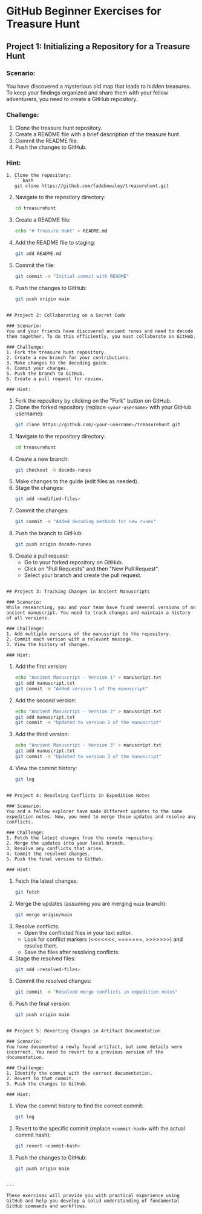 # GitHub Beginner Exercises for Treasure Hunt

## Project 1: Initializing a Repository for a Treasure Hunt

### Scenario:
You have discovered a mysterious old map that leads to hidden treasures. To keep your findings organized and share them with your fellow adventurers, you need to create a GitHub repository.

### Challenge:
1. Clone the treasure hunt repository.
2. Create a README file with a brief description of the treasure hunt.
3. Commit the README file.
4. Push the changes to GitHub.

### Hint:
```
1. Clone the repository:
   ```bash
   git clone https://github.com/fadebowaley/treasurehunt.git
   ```
2. Navigate to the repository directory:
   ```bash
   cd treasurehunt
   ```
3. Create a README file:
   ```bash
   echo "# Treasure Hunt" > README.md
   ```
4. Add the README file to staging:
   ```bash
   git add README.md
   ```
5. Commit the file:
   ```bash
   git commit -m "Initial commit with README"
   ```
6. Push the changes to GitHub:
   ```bash
   git push origin main
   ```
```

## Project 2: Collaborating on a Secret Code

### Scenario:
You and your friends have discovered ancient runes and need to decode them together. To do this efficiently, you must collaborate on GitHub.

### Challenge:
1. Fork the treasure hunt repository.
2. Create a new branch for your contributions.
3. Make changes to the decoding guide.
4. Commit your changes.
5. Push the branch to GitHub.
6. Create a pull request for review.

### Hint:
```
1. Fork the repository by clicking on the "Fork" button on GitHub.
2. Clone the forked repository (replace `<your-username>` with your GitHub username):
   ```bash
   git clone https://github.com/<your-username>/treasurehunt.git
   ```
3. Navigate to the repository directory:
   ```bash
   cd treasurehunt
   ```
4. Create a new branch:
   ```bash
   git checkout -b decode-runes
   ```
5. Make changes to the guide (edit files as needed).
6. Stage the changes:
   ```bash
   git add <modified-files>
   ```
7. Commit the changes:
   ```bash
   git commit -m "Added decoding methods for new runes"
   ```
8. Push the branch to GitHub:
   ```bash
   git push origin decode-runes
   ```
9. Create a pull request:
   - Go to your forked repository on GitHub.
   - Click on "Pull Requests" and then "New Pull Request".
   - Select your branch and create the pull request.
```

## Project 3: Tracking Changes in Ancient Manuscripts

### Scenario:
While researching, you and your team have found several versions of an ancient manuscript. You need to track changes and maintain a history of all versions.

### Challenge:
1. Add multiple versions of the manuscript to the repository.
2. Commit each version with a relevant message.
3. View the history of changes.

### Hint:
```
1. Add the first version:
   ```bash
   echo "Ancient Manuscript - Version 1" > manuscript.txt
   git add manuscript.txt
   git commit -m "Added version 1 of the manuscript"
   ```
2. Add the second version:
   ```bash
   echo "Ancient Manuscript - Version 2" > manuscript.txt
   git add manuscript.txt
   git commit -m "Updated to version 2 of the manuscript"
   ```
3. Add the third version:
   ```bash
   echo "Ancient Manuscript - Version 3" > manuscript.txt
   git add manuscript.txt
   git commit -m "Updated to version 3 of the manuscript"
   ```
4. View the commit history:
   ```bash
   git log
   ```
```

## Project 4: Resolving Conflicts in Expedition Notes

### Scenario:
You and a fellow explorer have made different updates to the same expedition notes. Now, you need to merge these updates and resolve any conflicts.

### Challenge:
1. Fetch the latest changes from the remote repository.
2. Merge the updates into your local branch.
3. Resolve any conflicts that arise.
4. Commit the resolved changes.
5. Push the final version to GitHub.

### Hint:
```
1. Fetch the latest changes:
   ```bash
   git fetch
   ```
2. Merge the updates (assuming you are merging `main` branch):
   ```bash
   git merge origin/main
   ```
3. Resolve conflicts:
   - Open the conflicted files in your text editor.
   - Look for conflict markers (<<<<<<<, =======, >>>>>>>) and resolve them.
   - Save the files after resolving conflicts.
4. Stage the resolved files:
   ```bash
   git add <resolved-files>
   ```
5. Commit the resolved changes:
   ```bash
   git commit -m "Resolved merge conflicts in expedition notes"
   ```
6. Push the final version:
   ```bash
   git push origin main
   ```
```

## Project 5: Reverting Changes in Artifact Documentation

### Scenario:
You have documented a newly found artifact, but some details were incorrect. You need to revert to a previous version of the documentation.

### Challenge:
1. Identify the commit with the correct documentation.
2. Revert to that commit.
3. Push the changes to GitHub.

### Hint:
```
1. View the commit history to find the correct commit:
   ```bash
   git log
   ```
2. Revert to the specific commit (replace `<commit-hash>` with the actual commit hash):
   ```bash
   git revert <commit-hash>
   ```
3. Push the changes to GitHub:
   ```bash
   git push origin main
   ```
```

---

These exercises will provide you with practical experience using GitHub and help you develop a solid understanding of fundamental GitHub commands and workflows.

